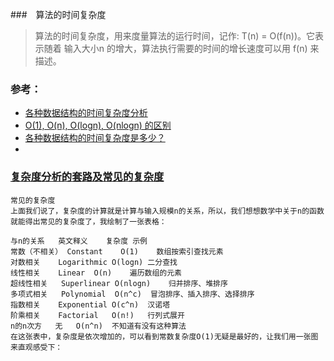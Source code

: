 ###　算法的时间复杂度
> 算法的时间复杂度，用来度量算法的运行时间，记作: T(n) = O(f(n))。它表示随着 输入大小n 的增大，算法执行需要的时间的增长速度可以用 f(n) 来描述。

### 参考：
- [各种数据结构的时间复杂度分析](https://blog.csdn.net/chao2016/article/details/82425317)
- [O(1), O(n), O(logn), O(nlogn) 的区别](https://blog.csdn.net/ted_cs/article/details/82881831)
- [各种数据结构的时间复杂度是多少？](https://cloud.tencent.com/developer/ask/112047)
- []()

### [复杂度分析的套路及常见的复杂度](https://www.cnblogs.com/tong-yuan/p/13376223.html)
```
常见的复杂度
上面我们说了，复杂度的计算就是计算与输入规模n的关系，所以，我们想想数学中关于n的函数就能得出常见的复杂度了，我绘制了一张表格：

与n的关系	英文释义	复杂度	示例
常数（不相关）	Constant	O(1)	数组按索引查找元素
对数相关	Logarithmic	O(logn)	二分查找
线性相关	Linear	O(n)	遍历数组的元素
超线性相关	Superlinear	O(nlogn)	归并排序、堆排序
多项式相关	Polynomial	O(n^c)	冒泡排序、插入排序、选择排序
指数相关	Exponential	O(c^n)	汉诺塔
阶乘相关	Factorial	O(n!)	行列式展开
n的n次方	无	O(n^n)	不知道有没有这种算法
在这张表中，复杂度是依次增加的，可以看到常数复杂度O(1)无疑是最好的，让我们用一张图来直观感受下：
```